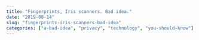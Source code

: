 ```yaml
---
title: "Fingerprints, Iris scanners. Bad idea."
date: "2019-08-14"
slug: "fingerprints-iris-scanners-bad-idea"
categories: ["a-bad-idea", "privacy", "technology", "you-should-know"]
---
```

